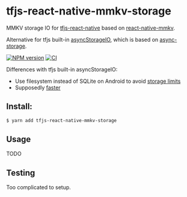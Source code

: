 # tfjs-react-native-mmkv-storage

MMKV storage IO for [tfjs-react-native](https://github.com/tensorflow/tfjs/tree/master/tfjs-react-native) based on [react-native-mmkv](https://github.com/mrousavy/react-native-mmkv).

Alternative for tfjs built-in [asyncStorageIO](https://github.com/tensorflow/tfjs/blob/master/tfjs-react-native/src/async_storage_io.ts), which is based on [async-storage](https://github.com/react-native-async-storage/async-storage).

[![NPM version](https://img.shields.io/npm/v/tfjs-react-native-mmkv-storage.svg?style=flat-square)](https://npmjs.org/package/tfjs-react-native-mmkv-storage)
[![CI](https://github.com/paradite/tfjs-react-native-mmkv-storage/actions/workflows/node.js.yml/badge.svg)](https://github.com/paradite/tfjs-react-native-mmkv-storage/actions/workflows/node.js.yml)

Differences with tfjs built-in asyncStorageIO:

- Use filesystem instead of SQLite on Android to avoid [storage limits](https://react-native-async-storage.github.io/async-storage/docs/limits)
- Supposedly [faster](https://github.com/mrousavy/react-native-mmkv#benchmark)

## Install:

```bash
$ yarn add tfjs-react-native-mmkv-storage
```

## Usage

TODO

## Testing

Too complicated to setup.
